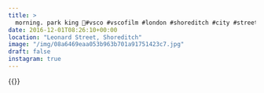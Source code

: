 ```yaml
---
title: >
  morning. park king 👑#vsco #vscofilm #london #shoreditch #city #streetphotography #candid
date: 2016-12-01T08:26:10+00:00
location: "Leonard Street, Shoreditch"
image: "/img/08a6469eaa053b963b701a91751423c7.jpg"
draft: false
instagram: true
---
```


{{<photo src="/img/08a6469eaa053b963b701a91751423c7.jpg">}}
